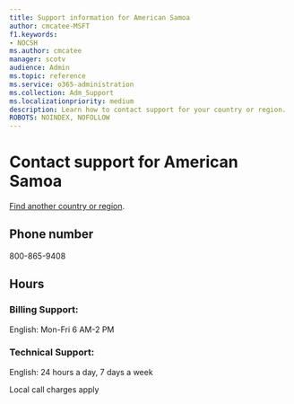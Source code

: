 ```yaml
---                                
title: Support information for American Samoa
author: cmcatee-MSFT
f1.keywords:
- NOCSH
ms.author: cmcatee
manager: scotv
audience: Admin
ms.topic: reference
ms.service: o365-administration
ms.collection: Adm_Support
ms.localizationpriority: medium
description: Learn how to contact support for your country or region.
ROBOTS: NOINDEX, NOFOLLOW
---
```


# Contact support for American Samoa

[Find another country or region](../get-help-support.md).

## Phone number
800-865-9408

## Hours
### Billing Support:

English: Mon-Fri 6 AM-2 PM

### Technical Support:

English: 24 hours a day, 7 days a week

Local call charges apply

